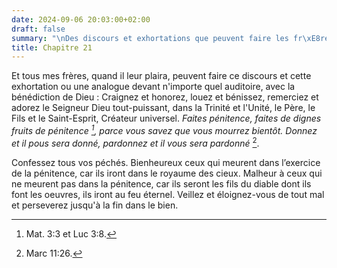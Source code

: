```yaml
---
date: 2024-09-06 20:03:00+02:00
draft: false
summary: "\nDes discours et exhortations que peuvent faire les fr\xE8res.\n"
title: Chapitre 21
---
```





Et tous mes frères, quand il leur plaira, peuvent faire ce discours et cette exhortation ou une analogue devant n'importe quel auditoire, avec la bénédiction de Dieu : Craignez et honorez, louez et bénissez, remerciez et adorez le Seigneur Dieu tout-puissant, dans la Trinité et l'Unité, le Père, le Fils et le Saint-Esprit, Créateur universel. *Faites pénitence, faites de dignes fruits de pénitence [^1], parce vous savez que vous mourrez bientôt. Donnez et il pous sera donné, pardonnez et il vous sera pardonné* [^2]. 

[^1]: Mat. 3:3 et Luc 3:8.
[^2]: Marc 11:26.

Confessez tous vos péchés. Bienheureux ceux qui meurent dans l’exercice de la pénitence, car ils iront dans le royaume des cieux. Malheur à ceux qui ne meurent pas dans la pénitence, car ils seront les fils du diable dont ils font les oeuvres, ils iront au feu éternel. Veillez et éloignez-vous de tout mal et perseverez jusqu'à la fin dans le bien.
